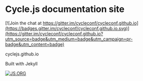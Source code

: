# Cycle.js documentation site

[![Join the chat at https://gitter.im/cycleconf/cycleconf.github.io](https://badges.gitter.im/cycleconf/cycleconf.github.io.svg)](https://gitter.im/cycleconf/cycleconf.github.io?utm_source=badge&utm_medium=badge&utm_campaign=pr-badge&utm_content=badge)

cyclejs.github.io

Built with Jekyll

[![JS.ORG](https://img.shields.io/badge/js.org-cycle-ffb400.svg?style=flat-square)](http://js.org)
